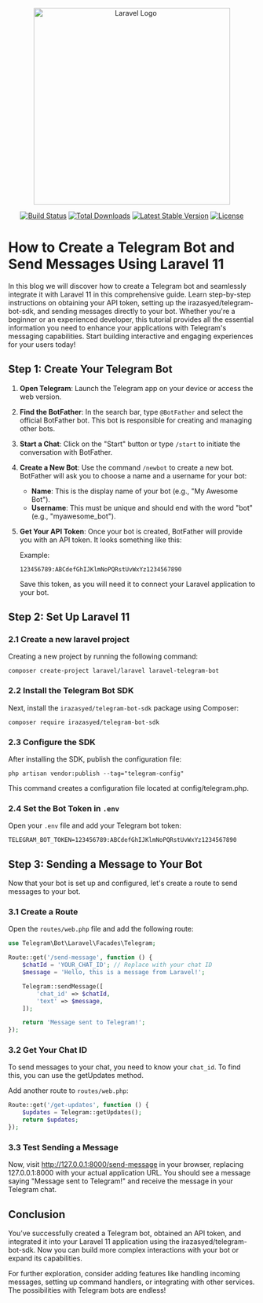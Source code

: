 <p align="center"><a href="https://laravel.com" target="_blank"><img src="https://raw.githubusercontent.com/laravel/art/master/logo-lockup/5%20SVG/2%20CMYK/1%20Full%20Color/laravel-logolockup-cmyk-red.svg" width="400" alt="Laravel Logo"></a></p>

<p align="center">
<a href="https://github.com/laravel/framework/actions"><img src="https://github.com/laravel/framework/workflows/tests/badge.svg" alt="Build Status"></a>
<a href="https://packagist.org/packages/laravel/framework"><img src="https://img.shields.io/packagist/dt/laravel/framework" alt="Total Downloads"></a>
<a href="https://packagist.org/packages/laravel/framework"><img src="https://img.shields.io/packagist/v/laravel/framework" alt="Latest Stable Version"></a>
<a href="https://packagist.org/packages/laravel/framework"><img src="https://img.shields.io/packagist/l/laravel/framework" alt="License"></a>
</p>

# How to Create a Telegram Bot and Send Messages Using Laravel 11

In this blog we will discover how to create a Telegram bot and seamlessly integrate it with Laravel 11 in this comprehensive guide. Learn step-by-step instructions on obtaining your API token, setting up the irazasyed/telegram-bot-sdk, and sending messages directly to your bot. Whether you're a beginner or an experienced developer, this tutorial provides all the essential information you need to enhance your applications with Telegram's messaging capabilities. Start building interactive and engaging experiences for your users today!

## Step 1: Create Your Telegram Bot

1. **Open Telegram**: Launch the Telegram app on your device or access the web version.

2. **Find the BotFather**: In the search bar, type `@BotFather` and select the official BotFather bot. This bot is responsible for creating and managing other bots.

3. **Start a Chat**: Click on the "Start" button or type `/start` to initiate the conversation with BotFather.

4. **Create a New Bot**: Use the command `/newbot` to create a new bot. BotFather will ask you to choose a name and a username for your bot:
   - **Name**: This is the display name of your bot (e.g., "My Awesome Bot").
   - **Username**: This must be unique and should end with the word "bot" (e.g., "myawesome_bot").

5. **Get Your API Token**: Once your bot is created, BotFather will provide you with an API token. It looks something like this:
    
    Example:
    ```plaintext
    123456789:ABCdefGhIJKlmNoPQRstUvWxYz1234567890
    ```

    Save this token, as you will need it to connect your Laravel application to your bot.

## Step 2: Set Up Laravel 11

### 2.1 Create a new laravel project

Creating a new project by running the following command:
```
composer create-project laravel/laravel laravel-telegram-bot
```
### 2.2 Install the Telegram Bot SDK

Next, install the `irazasyed/telegram-bot-sdk` package using Composer:
```
composer require irazasyed/telegram-bot-sdk
```

### 2.3 Configure the SDK

After installing the SDK, publish the configuration file:
```
php artisan vendor:publish --tag="telegram-config"
```

This command creates a configuration file located at config/telegram.php.

### 2.4 Set the Bot Token in `.env`

Open your `.env` file and add your Telegram bot token:
```
TELEGRAM_BOT_TOKEN=123456789:ABCdefGhIJKlmNoPQRstUvWxYz1234567890
```

## Step 3: Sending a Message to Your Bot

Now that your bot is set up and configured, let's create a route to send messages to your bot.

### 3.1 Create a Route

Open the `routes/web.php` file and add the following route:
```php
use Telegram\Bot\Laravel\Facades\Telegram;

Route::get('/send-message', function () {
    $chatId = 'YOUR_CHAT_ID'; // Replace with your chat ID
    $message = 'Hello, this is a message from Laravel!';

    Telegram::sendMessage([
        'chat_id' => $chatId,
        'text' => $message,
    ]);

    return 'Message sent to Telegram!';
});
```

### 3.2 Get Your Chat ID

To send messages to your chat, you need to know your `chat_id`. To find this, you can use the getUpdates method.

Add another route to `routes/web.php`:
```php
Route::get('/get-updates', function () {
    $updates = Telegram::getUpdates();
    return $updates;
});

```

### 3.3 Test Sending a Message

Now, visit http://127.0.0.1:8000/send-message in your browser, replacing 127.0.0.1:8000 with your actual application URL. You should see a message saying "Message sent to Telegram!" and receive the message in your Telegram chat.

## Conclusion

You’ve successfully created a Telegram bot, obtained an API token, and integrated it into your Laravel 11 application using the irazasyed/telegram-bot-sdk. Now you can build more complex interactions with your bot or expand its capabilities.

For further exploration, consider adding features like handling incoming messages, setting up command handlers, or integrating with other services. The possibilities with Telegram bots are endless!
